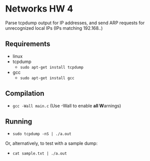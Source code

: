 # Networks HW 4 #
Parse tcpdump output for IP addresses, and send ARP requests for unrecognized local IPs (IPs matching 192.168.*.*)

## Requirements ##
 * linux
 * tcpdump
   - `sudo apt-get install tcpdump`
 * gcc
   - `sudo apt-get install gcc`

## Compilation ##
 * `gcc -Wall main.c` (Use -Wall to enable **all W**arnings)

## Running ##
 * `sudo tcpdump -nS | ./a.out`

Or, alternatively, to test with a sample dump:

 * `cat sample.txt | ./a.out`

